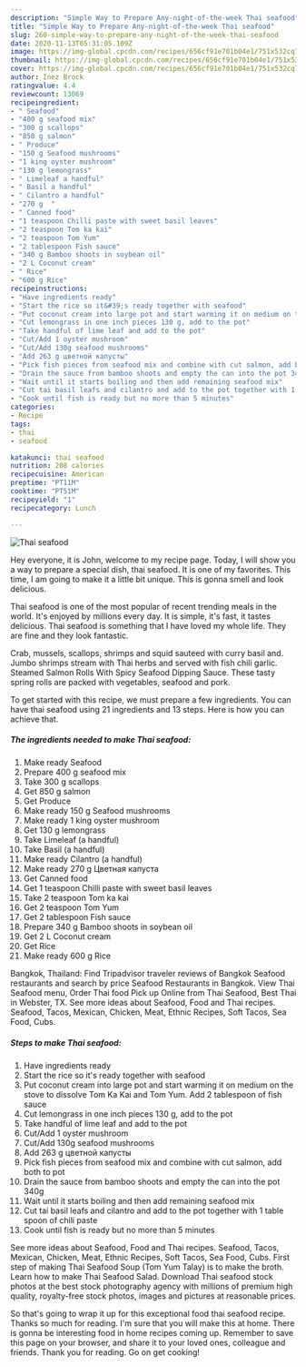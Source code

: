 ```yaml
---
description: "Simple Way to Prepare Any-night-of-the-week Thai seafood"
title: "Simple Way to Prepare Any-night-of-the-week Thai seafood"
slug: 260-simple-way-to-prepare-any-night-of-the-week-thai-seafood
date: 2020-11-13T05:31:05.109Z
image: https://img-global.cpcdn.com/recipes/656cf91e701b04e1/751x532cq70/thai-seafood-recipe-main-photo.jpg
thumbnail: https://img-global.cpcdn.com/recipes/656cf91e701b04e1/751x532cq70/thai-seafood-recipe-main-photo.jpg
cover: https://img-global.cpcdn.com/recipes/656cf91e701b04e1/751x532cq70/thai-seafood-recipe-main-photo.jpg
author: Inez Brock
ratingvalue: 4.4
reviewcount: 13069
recipeingredient:
- " Seafood"
- "400 g seafood mix"
- "300 g scallops"
- "850 g salmon"
- " Produce"
- "150 g Seafood mushrooms"
- "1 king oyster mushroom"
- "130 g lemongrass"
- " Limeleaf a handful"
- " Basil a handful"
- " Cilantro a handful"
- "270 g  "
- " Canned food"
- "1 teaspoon Chilli paste with sweet basil leaves"
- "2 teaspoon Tom ka kai"
- "2 teaspoon Tom Yum"
- "2 tablespoon Fish sauce"
- "340 g Bamboo shoots in soybean oil"
- "2 L Coconut cream"
- " Rice"
- "600 g Rice"
recipeinstructions:
- "Have ingredients ready"
- "Start the rice so it&#39;s ready together with seafood"
- "Put coconut cream into large pot and start warming it on medium on the stove to dissolve Tom Ka Kai and Tom Yum. Add 2 tablespoon of fish sauce"
- "Cut lemongrass in one inch pieces 130 g, add to the pot"
- "Take handful of lime leaf and add to the pot"
- "Cut/Add 1 oyster mushroom"
- "Cut/Add 130g seafood mushrooms"
- "Add 263 g цветной капусты"
- "Pick fish pieces from seafood mix and combine with cut salmon, add both to pot"
- "Drain the sauce from bamboo shoots and empty the can into the pot 340g"
- "Wait until it starts boiling and then add remaining seafood mix"
- "Cut tai basil leafs and cilantro and add to the pot together with 1 table spoon of chili paste"
- "Cook until fish is ready but no more than 5 minutes"
categories:
- Recipe
tags:
- thai
- seafood

katakunci: thai seafood 
nutrition: 208 calories
recipecuisine: American
preptime: "PT11M"
cooktime: "PT51M"
recipeyield: "1"
recipecategory: Lunch

---
```



![Thai seafood](https://img-global.cpcdn.com/recipes/656cf91e701b04e1/751x532cq70/thai-seafood-recipe-main-photo.jpg)

Hey everyone, it is John, welcome to my recipe page. Today, I will show you a way to prepare a special dish, thai seafood. It is one of my favorites. This time, I am going to make it a little bit unique. This is gonna smell and look delicious.

Thai seafood is one of the most popular of recent trending meals in the world. It's enjoyed by millions every day. It is simple, it's fast, it tastes delicious. Thai seafood is something that I have loved my whole life. They are fine and they look fantastic.

Crab, mussels, scallops, shrimps and squid sauteed with curry basil and. Jumbo shrimps stream with Thai herbs and served with fish chili garlic. Steamed Salmon Rolls With Spicy Seafood Dipping Sauce. These tasty spring rolls are packed with vegetables, seafood and pork.


To get started with this recipe, we must prepare a few ingredients. You can have thai seafood using 21 ingredients and 13 steps. Here is how you can achieve that.

<!--inarticleads1-->

##### The ingredients needed to make Thai seafood:

1. Make ready  Seafood
1. Prepare 400 g seafood mix
1. Take 300 g scallops
1. Get 850 g salmon
1. Get  Produce
1. Make ready 150 g Seafood mushrooms
1. Make ready 1 king oyster mushroom
1. Get 130 g lemongrass
1. Take  Limeleaf (a handful)
1. Take  Basil (a handful)
1. Make ready  Cilantro (a handful)
1. Make ready 270 g Цветная капуста
1. Get  Canned food
1. Get 1 teaspoon Chilli paste with sweet basil leaves
1. Take 2 teaspoon Tom ka kai
1. Get 2 teaspoon Tom Yum
1. Get 2 tablespoon Fish sauce
1. Prepare 340 g Bamboo shoots in soybean oil
1. Get 2 L Coconut cream
1. Get  Rice
1. Make ready 600 g Rice


Bangkok, Thailand: Find Tripadvisor traveler reviews of Bangkok Seafood restaurants and search by price Seafood Restaurants in Bangkok. View Thai Seafood menu, Order Thai food Pick up Online from Thai Seafood, Best Thai in Webster, TX. See more ideas about Seafood, Food and Thai recipes. Seafood, Tacos, Mexican, Chicken, Meat, Ethnic Recipes, Soft Tacos, Sea Food, Cubs. 

<!--inarticleads2-->

##### Steps to make Thai seafood:

1. Have ingredients ready
1. Start the rice so it&#39;s ready together with seafood
1. Put coconut cream into large pot and start warming it on medium on the stove to dissolve Tom Ka Kai and Tom Yum. Add 2 tablespoon of fish sauce
1. Cut lemongrass in one inch pieces 130 g, add to the pot
1. Take handful of lime leaf and add to the pot
1. Cut/Add 1 oyster mushroom
1. Cut/Add 130g seafood mushrooms
1. Add 263 g цветной капусты
1. Pick fish pieces from seafood mix and combine with cut salmon, add both to pot
1. Drain the sauce from bamboo shoots and empty the can into the pot 340g
1. Wait until it starts boiling and then add remaining seafood mix
1. Cut tai basil leafs and cilantro and add to the pot together with 1 table spoon of chili paste
1. Cook until fish is ready but no more than 5 minutes


See more ideas about Seafood, Food and Thai recipes. Seafood, Tacos, Mexican, Chicken, Meat, Ethnic Recipes, Soft Tacos, Sea Food, Cubs. First step of making Thai Seafood Soup (Tom Yum Talay) is to make the broth. Learn how to make Thai Seafood Salad. Download Thai seafood stock photos at the best stock photography agency with millions of premium high quality, royalty-free stock photos, images and pictures at reasonable prices. 

So that's going to wrap it up for this exceptional food thai seafood recipe. Thanks so much for reading. I'm sure that you will make this at home. There is gonna be interesting food in home recipes coming up. Remember to save this page on your browser, and share it to your loved ones, colleague and friends. Thank you for reading. Go on get cooking!
